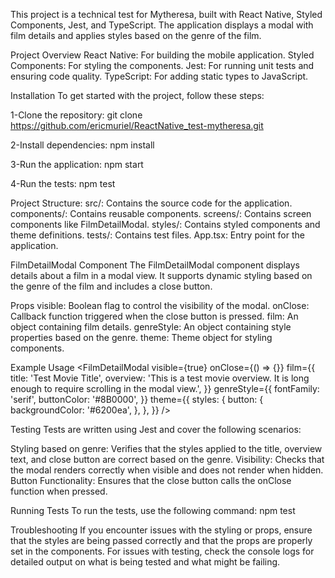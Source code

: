 This project is a technical test for Mytheresa, built with React Native, Styled Components, Jest, and TypeScript. The application displays a modal with film details and applies styles based on the genre of the film.

Project Overview
   React Native: For building the mobile application.
   Styled Components: For styling the components.
   Jest: For running unit tests and ensuring code quality.
   TypeScript: For adding static types to JavaScript.
   
Installation
To get started with the project, follow these steps:

1-Clone the repository: 
   git clone https://github.com/ericmuriel/ReactNative_test-mytheresa.git
   
2-Install dependencies:
   npm install

3-Run the application:
   npm start

4-Run the tests:
   npm test


Project Structure:
   src/: Contains the source code for the application.
      components/: Contains reusable components.
      screens/: Contains screen components like FilmDetailModal.
      styles/: Contains styled components and theme definitions.
   tests/: Contains test files.
   App.tsx: Entry point for the application.

FilmDetailModal Component
   The FilmDetailModal component displays details about a film in a modal view. It supports dynamic styling based on the genre of the film and includes a close button.

   Props
      visible: Boolean flag to control the visibility of the modal.
      onClose: Callback function triggered when the close button is pressed.
      film: An object containing film details.
      genreStyle: An object containing style properties based on the genre.
      theme: Theme object for styling components.

Example Usage
<FilmDetailModal
  visible={true}
  onClose={() => {}}
  film={{
    title: 'Test Movie Title',
    overview: 'This is a test movie overview. It is long enough to require scrolling in the modal view.',
  }}
  genreStyle={{
    fontFamily: 'serif',
    buttonColor: '#8B0000',
  }}
  theme={{
    styles: {
      button: {
        backgroundColor: '#6200ea',
      },
    },
  }}
/>


Testing
   Tests are written using Jest and cover the following scenarios:
   
   Styling based on genre: Verifies that the styles applied to the title, overview text, and close button are correct based on the genre.
   Visibility: Checks that the modal renders correctly when visible and does not render when hidden.
   Button Functionality: Ensures that the close button calls the onClose function when pressed.

Running Tests
   To run the tests, use the following command:
      npm test


Troubleshooting
   If you encounter issues with the styling or props, ensure that the styles are being passed correctly and that the props are properly set in the components.
   For issues with testing, check the console logs for detailed output on what is being tested and what might be failing.
